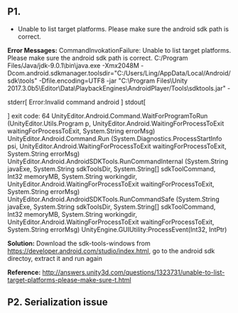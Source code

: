 ## P1. 
* Unable to list target platforms. Please make sure the android sdk path is correct.

**Error Messages:**
CommandInvokationFailure: Unable to list target platforms. Please make sure the android sdk path is correct. 
C:/Program Files/Java/jdk-9.0.1\bin\java.exe -Xmx2048M -Dcom.android.sdkmanager.toolsdir="C:/Users/Ling/AppData/Local/Android/sdk\tools" -Dfile.encoding=UTF8 -jar "C:\Program Files\Unity 2017.3.0b5\Editor\Data\PlaybackEngines\AndroidPlayer/Tools\sdktools.jar" -

stderr[
Error:Invalid command android
]
stdout[

]
exit code: 64
UnityEditor.Android.Command.WaitForProgramToRun (UnityEditor.Utils.Program p, UnityEditor.Android.WaitingForProcessToExit waitingForProcessToExit, System.String errorMsg)
UnityEditor.Android.Command.Run (System.Diagnostics.ProcessStartInfo psi, UnityEditor.Android.WaitingForProcessToExit waitingForProcessToExit, System.String errorMsg)
UnityEditor.Android.AndroidSDKTools.RunCommandInternal (System.String javaExe, System.String sdkToolsDir, System.String[] sdkToolCommand, Int32 memoryMB, System.String workingdir, UnityEditor.Android.WaitingForProcessToExit waitingForProcessToExit, System.String errorMsg)
UnityEditor.Android.AndroidSDKTools.RunCommandSafe (System.String javaExe, System.String sdkToolsDir, System.String[] sdkToolCommand, Int32 memoryMB, System.String workingdir, UnityEditor.Android.WaitingForProcessToExit waitingForProcessToExit, System.String errorMsg)
UnityEngine.GUIUtility:ProcessEvent(Int32, IntPtr)


**Solution:**
Download the sdk-tools-windows from https://developer.android.com/studio/index.html, go to the android sdk directoy, extract it and run again

**Reference:**
http://answers.unity3d.com/questions/1323731/unable-to-list-target-platforms-please-make-sure-t.html

## P2. Serialization issue
